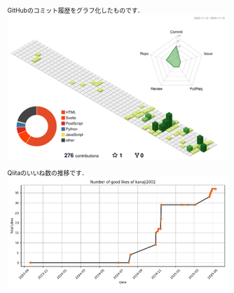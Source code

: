 GitHubのコミット履歴をグラフ化したものです．
![](./profile-3d-contrib/profile-green-animate.svg)

Qiitaのいいね数の推移です．
![Qiita Likes Graph](./output.png)
